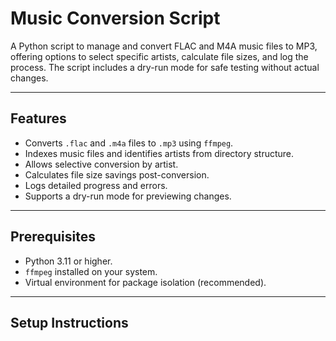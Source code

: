 # Music Conversion Script

A Python script to manage and convert FLAC and M4A music files to MP3, offering options to select specific artists, calculate file sizes, and log the process. The script includes a dry-run mode for safe testing without actual changes.

---

## Features

- Converts `.flac` and `.m4a` files to `.mp3` using `ffmpeg`.
- Indexes music files and identifies artists from directory structure.
- Allows selective conversion by artist.
- Calculates file size savings post-conversion.
- Logs detailed progress and errors.
- Supports a dry-run mode for previewing changes.

---

## Prerequisites

- Python 3.11 or higher.
- `ffmpeg` installed on your system.
- Virtual environment for package isolation (recommended).

---

## Setup Instructions